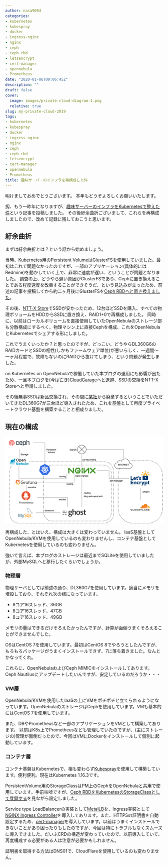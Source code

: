 ```yaml
---
author: nasa9084
categories:
- kubernetes
- kubespray
- docker
- ingress-nginx
- nginx
- ceph
- ceph rbd
- letsencrypt
- cert-manager
- opennebula
- Prometheus
date: "2020-01-06T09:06:45Z"
description: ""
draft: false
cover:
  image: images/private-cloud-diagram-1.png
  relative: true
slug: my-private-cloud-2019
tags:
- kubernetes
- kubespray
- docker
- ingress-nginx
- nginx
- ceph
- ceph rbd
- letsencrypt
- cert-manager
- opennebula
- Prometheus
title: 趣味サーバーのインフラを再構成した件
---
```



明けましておめでとうございます。
本年もどうぞよろしくお願いいたします。

扨、もう一昨年になりますが、[趣味サーバーのインフラをKubernetesで整えた件](/my-infra-with-k8s/)という記事を投稿しました。
その後紆余曲折ございまして、これらを再構成しましたので、改めて記録に残しておこうと思います。

## 紆余曲折

まずは紆余曲折とは？という話から始めましょう。

当時、Kubernetes用のPersistent VolumeはGlusterFSを使用していました。最初はこれで問題なかったのですが、一部のアプリケーション(具体的にはRedmine)を動かしていく上で、非常に速度が遅い、ということが問題となりました。
調査の上、どうやら遅い原因がGlusterFSであり、Cephに置き換えることである程度速度を改善することができそうだ、という見込みが立ったため、前述の記事を投稿してから約二ヶ月後にGlusterFSを[Ceph RBDへと置き換えました](/ceph-rbd-storageclass/)。

その後、[NTT-X Store](https://nttxstore.jp/)でSSDが安かったため、12台ほどSSDを購入、すべての物理ボリュームをHDDからSSDに置き換え、RAID1+0で再構成しました。
同時に、以前はローカルボリュームを直接使用していたOpenNebulaのストレージ部も分散構成にするべく、物理マシン上に直接Cephを構成、これをOpenNebulaとKubernetesでシェアする形にしました。

これでうまくいったか？と思ったのですが、どっこい、どうやらDL360G6のRAIDカードとSSDの相性(しかもファームウェア単位)が悪いらしく、一週間〜一ヶ月程度で、故障もないのにRAIDから抜けてしまう、という問題が発生しました。

on Kubernetes on OpenNebulaで稼働していた本ブログの運用にも影響が出たため、一旦本ブログを(今は亡き)[CloudGarage](https://cloudgarage.jp/)へと退避、SSDの交換をNTT-X Storeへと申請しました。

その後無事SSDは新品交換され、その間に[某社](https://virtualtech.jp/)から廃棄するということでいただいてきたDL360G7が三台ほど導入されたため、これを基盤として再度プライベートクラウド基盤を構築することと相成りました。

## 現在の構成

![private-cloud-diagram](images/private-cloud-diagram.png)

再構成した、とはいえ、構成は大きくは変わっていません。
IaaS基盤としてOpenNebula/KVMを使用しているのも変わりませんし、コンテナ基盤としてKubernetesを使用しているのも変わりません。

強いて言えば、本ブログのストレージは最近までSQLiteを使用していましたが、外部MySQLへと移行したくらいでしょうか。

### 物理層

物理サーバとしては前述の通り、DL360G7を使用しています。適当にメモリを増設しており、それぞれ次の様になっています。

* 8コア16スレッド、36GB
* 8コア16スレッド、47GB
* 8コア16スレッド、49GB

メモリの量はできるだけそろえたかったんですが、~~計算が面倒~~うまくそろえることができませんでした。

OSはCentOS 7を使用しています。最初はCentOS 8でやろうとしたんですが、もろもろパッケージがうまくインストールできず、7に落ち着きました。なんとかなってくれ。

これらに、OpenNebulaおよびCeph MIMICをインストールしてあります。Ceph Nautilusにアップデートしたいんですが、安定しているのだろうか・・・

### VM層

OpenNebula/KVMを使用したIaaSの上にVMをポチポチと立てられるようになっています。OpenNebulaのストレージはCephを使用しています。VMも基本的にはCentOS 7を使用しています。

また、DBやPrometheusなど一部のアプリケーションをVMとして構築してあります。
以前はK8s上でPrometheusなども管理していたのですが、(主にストレージの)管理が面倒だったので、今回はVMにDockerをインストールして個別に起動しています。

### コンテナ層

コンテナ基盤はKubernetesで、相も変わらず[Kubespray](https://github.com/kubernetes-sigs/kubespray)を使用して構築しています。便利便利。現在はKubernetes 1.16.3です。

PersistentVolume用のStorageClassはPM上のCephをOpenNebulaと共用で使用しています。手前味噌ですが、[Ceph RBDをKubernetesのStorageClassとして登録する](/ceph-rbd-storageclass/)を見ながら設定しました。

Service type LoadBalancerの実装として[MetalLB](https://metallb.universe.tf/)を、Ingress実装として[NGINX Ingress Controller](https://kubernetes.github.io/ingress-nginx/)を導入してあります。また、HTTPSの証明書を自動設定するため、[cert-manager](https://github.com/jetstack/cert-manager)を導入しています。以前はうまくインストールできないことがあり困ったりもしたのですが、今回は特にトラブルもなくスムーズに導入できました。だいぶCRDの構造が変わっていたので、以前導入していて、再度構成する必要がある人は注意が必要かもしれません。

証明書を取得する方法はDNS01で、CloudFlareを使用しているのも変わりません。



